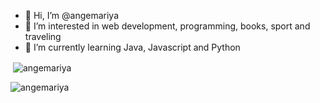 - 👋 Hi, I’m @angemariya
- 👀 I’m interested in web development, programming, books, sport and traveling
- 🌱 I’m currently learning Java, Javascript and Python

<p>&nbsp;<img align="center" src="https://github-readme-stats.vercel.app/api?username=angemariya&show_icons=true&locale=en" alt="angemariya" /></p>
<p><img align="center" src="https://github-readme-streak-stats.herokuapp.com/?user=angemariya&" alt="angemariya" /></p>
